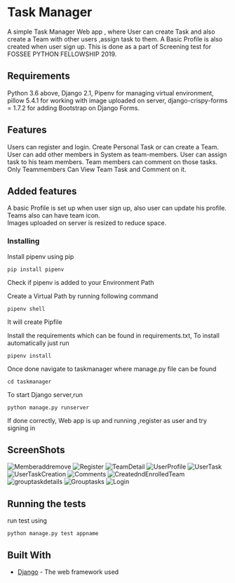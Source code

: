 # Task Manager

A simple Task Manager Web app , where User can create Task and also
create a Team with other users ,assign task to them.
A Basic Profile is also created when user sign up.
This is done as a part of Screening test for FOSSEE PYTHON FELLOWSHIP 2019.

## Requirements

Python 3.6 above,
Django 2.1,
Pipenv for managing virtual environment,
pillow 5.4.1 for working with image uploaded on server,
django-crispy-forms = 1.7.2 for adding Bootstrap on Django Forms.

## Features

Users can register and login.
Create Personal Task or can create a Team.
User can add other members in System as team-members.
User can assign task to his team members.
Team members can comment on those tasks.
Only Teammembers Can View Team Task and Comment on it.

## Added features

A basic Profile is set up when user sign up, also user can update his profile.<br/>
Teams also can have team icon.<br/>
Images uploaded on server is resized to reduce space.

### Installing

Install pipenv using pip

```
pip install pipenv
```

Check if pipenv is added to your Environment Path

Create a Virtual Path by running following command

```
pipenv shell
```

It will create Pipfile

Install the requirements which can be found in requirements.txt, To install automatically just run

```
pipenv install
```

Once done navigate to taskmanager where manage.py file can be found

```
cd taskmanager
```

To start Django server,run

```
python manage.py runserver
```

If done correctly, Web app is up and running ,register as user and try signing in

## ScreenShots
![Memberaddremove](https://user-images.githubusercontent.com/28575372/55363842-26259600-54fc-11e9-8168-a231a73ee01d.JPG)
![Register](https://user-images.githubusercontent.com/28575372/55363843-26be2c80-54fc-11e9-9310-dfedf0ef4529.JPG)
![TeamDetail](https://user-images.githubusercontent.com/28575372/55363846-26be2c80-54fc-11e9-8d4a-5c74ef69b089.JPG)
![UserProfile](https://user-images.githubusercontent.com/28575372/55363847-2756c300-54fc-11e9-84ed-68ce7469b0e7.JPG)
![UserTask](https://user-images.githubusercontent.com/28575372/55363848-2756c300-54fc-11e9-885d-17f6f2f5fd3c.JPG)
![UserTaskCreation](https://user-images.githubusercontent.com/28575372/55363850-27ef5980-54fc-11e9-8f4a-c9d4ae563b20.JPG)
![Comments](https://user-images.githubusercontent.com/28575372/55363851-27ef5980-54fc-11e9-99c1-d25cb5efe155.JPG)
![CreatedndEnrolledTeam](https://user-images.githubusercontent.com/28575372/55363852-2887f000-54fc-11e9-9a1d-23b89ef14f36.JPG)
![grouptaskdetails](https://user-images.githubusercontent.com/28575372/55363853-2887f000-54fc-11e9-8abc-6135036a3e8f.JPG)
![Grouptasks](https://user-images.githubusercontent.com/28575372/55363854-2887f000-54fc-11e9-814b-23b5a1e9c4f4.JPG)
![Login](https://user-images.githubusercontent.com/28575372/55363855-29208680-54fc-11e9-81f4-dc4cf9eaee40.JPG)

## Running the tests

run test using

```
python manage.py test appname
```

## Built With

- [Django](https://www.djangoproject.com/) - The web framework used
